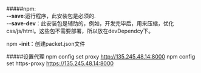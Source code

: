 #####npm:  
**--save**:运行程序，此安装包是必须的.  
**--save-dev**：此安装包是辅助的，例如，开发完毕后，用来压缩，优化css/js/html。这些包不需要部署，所以放在devDependcy下。

npm **-init**：创建packet.json文件

#####设置代理
npm config set proxy http://135.245.48.14:8000
npm config set https-proxy https://135.245.48.14:8000
